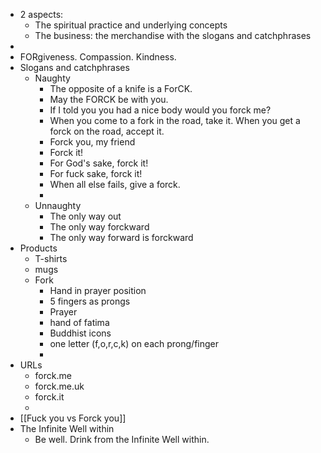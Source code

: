- 2 aspects:
	- The spiritual practice and underlying concepts
	- The business: the merchandise with the slogans and catchphrases
-
- FORgiveness. Compassion. Kindness.
- Slogans and catchphrases
	- Naughty
		- The opposite of a knife is a ForCK.
		- May the FORCK be with you.
		- If I told you you had a nice body would you forck me?
		- When you come to a fork in the road, take it.
		  When you get a forck on the road, accept it.
		- Forck you, my friend
		- Forck it!
		- For God's sake, forck it!
		- For fuck sake, forck it!
		- When all else fails, give a forck.
		-
	- Unnaughty
		- The only way out
		- The only way forckward
		- The only way forward is forckward
- Products
	- T-shirts
	- mugs
	- Fork
		- Hand in prayer position
		- 5 fingers as prongs
		- Prayer
		- hand of fatima
		- Buddhist icons
		- one letter (f,o,r,c,k) on each prong/finger
		-
- URLs
	- forck.me
	- forck.me.uk
	- forck.it
	-
- [[Fuck you vs Forck you]]
- The Infinite Well within
	- Be well. Drink from the Infinite Well within.